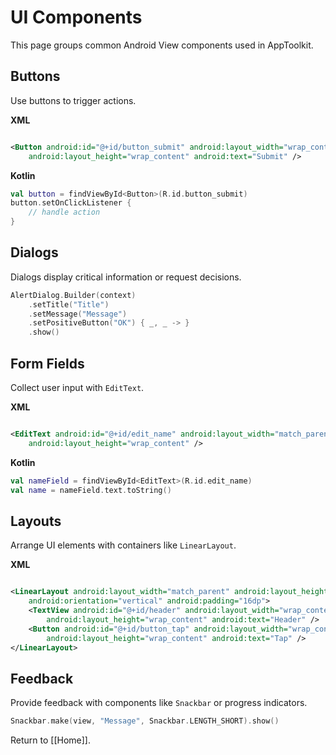 # UI Components

This page groups common Android View components used in AppToolkit.

## Buttons

Use buttons to trigger actions.

**XML**

```xml

<Button android:id="@+id/button_submit" android:layout_width="wrap_content"
    android:layout_height="wrap_content" android:text="Submit" />
```

**Kotlin**

```kotlin
val button = findViewById<Button>(R.id.button_submit)
button.setOnClickListener {
    // handle action
}
```

## Dialogs

Dialogs display critical information or request decisions.

```kotlin
AlertDialog.Builder(context)
    .setTitle("Title")
    .setMessage("Message")
    .setPositiveButton("OK") { _, _ -> }
    .show()
```

## Form Fields

Collect user input with `EditText`.

**XML**

```xml

<EditText android:id="@+id/edit_name" android:layout_width="match_parent"
    android:layout_height="wrap_content" />
```

**Kotlin**

```kotlin
val nameField = findViewById<EditText>(R.id.edit_name)
val name = nameField.text.toString()
```

## Layouts

Arrange UI elements with containers like `LinearLayout`.

**XML**

```xml

<LinearLayout android:layout_width="match_parent" android:layout_height="wrap_content"
    android:orientation="vertical" android:padding="16dp">
    <TextView android:id="@+id/header" android:layout_width="wrap_content"
        android:layout_height="wrap_content" android:text="Header" />
    <Button android:id="@+id/button_tap" android:layout_width="wrap_content"
        android:layout_height="wrap_content" android:text="Tap" />
</LinearLayout>
```

## Feedback

Provide feedback with components like `Snackbar` or progress indicators.

```kotlin
Snackbar.make(view, "Message", Snackbar.LENGTH_SHORT).show()
```

Return to [[Home]].